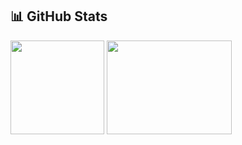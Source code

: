 ## 📊 GitHub Stats
<p>
  <img src="https://github-readme-stats.vercel.app/api?username=zyxkemren&show_icons=true&theme=default" height="150" width="150"/>
  <img src="https://github-readme-stats.vercel.app/api/top-langs/?username=zyxkemren&layout=compact&theme=default" height="150" width="200"/>
</p>

